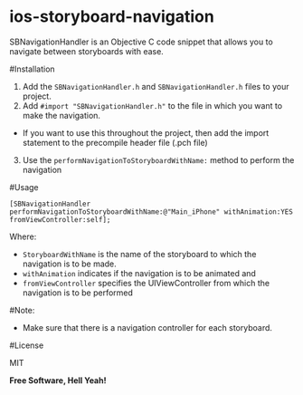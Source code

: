 # ios-storyboard-navigation

SBNavigationHandler is an Objective C code snippet that allows you to navigate between storyboards with ease.


#Installation

1. Add the `SBNavigationHandler.h` and `SBNavigationHandler.h` files to your project.
2. Add `#import "SBNavigationHandler.h"` to the file in which you want to make the navigation.
 - If you want to use this throughout the project, then add the import statement to the precompile header file (.pch file)
3. Use the `performNavigationToStoryboardWithName:` method to perform the navigation


#Usage

`[SBNavigationHandler performNavigationToStoryboardWithName:@"Main_iPhone" withAnimation:YES fromViewController:self];`

Where:
- `StoryboardWithName` is the name of the storyboard to which the navigation is to be made.
- `withAnimation` indicates if the navigation is to be animated and
- `fromViewController` specifies the UIViewController from which the navigation is to be performed

#Note:
- Make sure that there is a navigation controller for each storyboard.


#License

MIT


**Free Software, Hell Yeah!**

[ramitha wirasinha]:http://ramitha.info/
[@thomasfuchs]:http://twitter.com/thomasfuchs
[1]:http://daringfireball.net/projects/markdown/
[marked]:https://github.com/chjj/marked
[Ace Editor]:http://ace.ajax.org
[node.js]:http://nodejs.org
[Twitter Bootstrap]:http://twitter.github.com/bootstrap/
[keymaster.js]:https://github.com/madrobby/keymaster
[jQuery]:http://jquery.com
[@tjholowaychuk]:http://twitter.com/tjholowaychuk
[express]:http://expressjs.com
